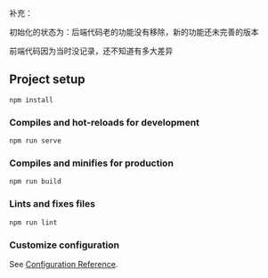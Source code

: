 补充：

初始化的状态为：后端代码老的功能没有移除，新的功能还未完善的版本

前端代码因为当时没记录，还不知道有多大差异

## Project setup
```
npm install
```

### Compiles and hot-reloads for development
```
npm run serve
```

### Compiles and minifies for production
```
npm run build
```

### Lints and fixes files
```
npm run lint
```

### Customize configuration
See [Configuration Reference](https://cli.vuejs.org/config/).
